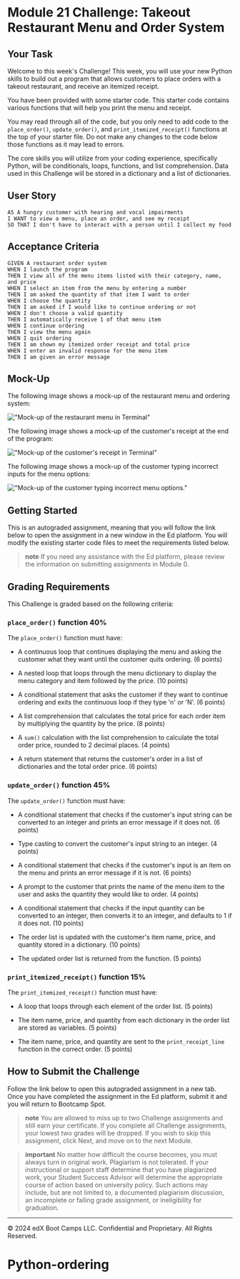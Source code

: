 # Module 21 Challenge: Takeout Restaurant Menu and Order System

## Your Task

Welcome to this week's Challenge! This week, you will use your new Python skills to build out a program that allows customers to place orders with a takeout restaurant, and receive an itemized receipt.

You have been provided with some starter code. This starter code contains various functions that will help you print the menu and receipt.

You may read through all of the code, but you only need to add code to the `place_order()`, `update_order()`, and `print_itemized_receipt()` functions at the top of your starter file. Do not make any changes to the code below those functions as it may lead to errors.

The core skills you will utilize from your coding experience, specifically Python, will be conditionals, loops, functions, and list comprehension. Data used in this Challenge will be stored in a dictionary and a list of dictionaries.

## User Story

```text
AS A hungry customer with hearing and vocal impairments
I WANT to view a menu, place an order, and see my receipt
SO THAT I don't have to interact with a person until I collect my food
```

## Acceptance Criteria

```text
GIVEN A restaurant order system
WHEN I launch the program
THEN I view all of the menu items listed with their category, name, and price
WHEN I select an item from the menu by entering a number
THEN I am asked the quantity of that item I want to order
WHEN I choose the quantity
THEN I am asked if I would like to continue ordering or not
WHEN I don't choose a valid quantity
THEN I automatically receive 1 of that menu item
WHEN I continue ordering
THEN I view the menu again
WHEN I quit ordering
THEN I am shown my itemized order receipt and total price
WHEN I enter an invalid response for the menu item
THEN I am given an error message
```

## Mock-Up

The following image shows a mock-up of the restaurant menu and ordering system:

!["Mock-up of the restaurant menu in Terminal"](./Assets/python-terminal-menu.png)

The following image shows a mock-up of the customer's receipt at the end of the program:

!["Mock-up of the customer's receipt in Terminal"](./Assets/python-terminal-receipt.png)

The following image shows a mock-up of the customer typing incorrect inputs for the menu options:

!["Mock-up of the customer typing incorrect menu options."](./Assets/incorrect-menu-options.png)

## Getting Started

This is an autograded assignment, meaning that you will follow the link below to open the assignment in a new window in the Ed platform. You will modify the existing starter code files to meet the requirements listed below.

> **note** If you need any assistance with the Ed platform, please review the information on submitting assignments in Module 0.

## Grading Requirements

This Challenge is graded based on the following criteria:

### `place_order()` function 40%

The `place_order()` function must have:

* A continuous loop that continues displaying the menu and asking the customer what they want until the customer quits ordering. (6 points)

* A nested loop that loops through the menu dictionary to display the menu category and item followed by the price. (10 points)

* A conditional statement that asks the customer if they want to continue ordering and exits the continuous loop if they type 'n' or 'N'. (6 points)

* A list comprehension that calculates the total price for each order item by multiplying the quantity by the price. (8 points)

* A `sum()` calculation with the list comprehension to calculate the total order price, rounded to 2 decimal places. (4 points)

* A return statement that returns the customer's order in a list of dictionaries and the total order price. (6 points)

### `update_order()` function 45%

The `update_order()` function must have:

* A conditional statement that checks if the customer's input string can be converted to an integer and prints an error message if it does not. (6 points)

* Type casting to convert the customer's input string to an integer. (4 points)

* A conditional statement that checks if the customer's input is an item on the menu and prints an error message if it is not. (6 points)

* A prompt to the customer that prints the name of the menu item to the user and asks the quantity they would like to order. (4 points)

* A conditional statement that checks if the input quantity can be converted to an integer, then converts it to an integer, and defaults to 1 if it does not. (10 points)

* The order list is updated with the customer's item name, price, and quantity stored in a dictionary. (10 points)

* The updated order list is returned from the function. (5 points)

### `print_itemized_receipt()` function 15%

The `print_itemized_receipt()` function must have:

* A loop that loops through each element of the order list. (5 points)

* The item name, price, and quantity from each dictionary in the order list are stored as variables. (5 points)

* The item name, price, and quantity are sent to the `print_receipt_line` function in the correct order. (5 points)

## How to Submit the Challenge

Follow the link below to open this autograded assignment in a new tab. Once you have completed the assignment in the Ed platform, submit it and you will return to Bootcamp Spot.

> **note** You are allowed to miss up to two Challenge assignments and still earn your certificate. If you complete all Challenge assignments, your lowest two grades will be dropped. If you wish to skip this assignment, click Next, and move on to the next Module.

> **important** No matter how difficult the course becomes, you must always turn in original work. Plagiarism is not tolerated. If your instructional or support staff determine that you have plagiarized work, your Student Success Advisor will determine the appropriate course of action based on university policy. Such actions may include, but are not limited to, a documented plagiarism discussion, an incomplete or failing grade assignment, or ineligibility for graduation.

---
© 2024 edX Boot Camps LLC. Confidential and Proprietary. All Rights Reserved.
# Python-ordering
